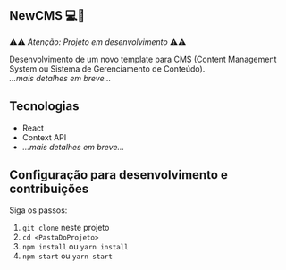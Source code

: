 ## NewCMS 💻📝

⚠⚠ _Atenção: Projeto em desenvolvimento_ ⚠⚠

Desenvolvimento de um novo template para CMS (Content Management System ou Sistema de Gerenciamento de Conteúdo).\
_...mais detalhes em breve..._

## Tecnologias

- React
- Context API
- _...mais detalhes em breve..._

## Configuração para desenvolvimento e contribuições

Siga os passos:

1. `git clone` neste projeto
2. `cd <PastaDoProjeto>`
3. `npm install` ou `yarn install`
4. `npm start` ou `yarn start`
